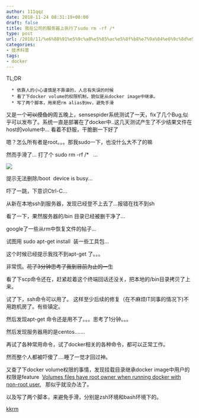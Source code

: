 ```yaml
---
author: 111qqz
date: 2018-11-24 08:31:19+00:00
draft: false
title: 我在公司的服务器上执行了sudo rm -rf /*
type: post
url: /2018/11/%e6%88%91%e5%9c%a8%e5%85%ac%e5%8f%b8%e7%9a%84%e6%9c%8d%e5%8a%a1%e5%99%a8%e4%b8%8a%e6%89%a7%e8%a1%8c%e4%ba%86sudo-rm-rf/
categories:
- 技术科普
tags:
- docker
---
```


TL;DR



 	  * 依靠人的小心谨慎是不靠谱的，人总有失误的时候
 	  * 看了下docker volume的权限机制，貌似是从docker image中继承。
 	  * 写了两个脚本，用来把rm alias到mv，避免手滑



又是一个<del>可以摸鱼的</del>周五晚上，sensespider系统测试了一天，fix了几个Bug,似乎可以发布了。系统一直是部署在了docker中..这几天测试产生了不少结果文件在host的volume中... 看着不舒服，干脆删一下好了

嗯？怎么所有者是root。。。那我sudo一下，也没什么大不了的嘛

然而手滑了... 打了个 sudo rm -rf /*   ...

![](https://pic3.zhimg.com/v2-609298615e427d75a6c420f83096b622_b.gif)




提示无法删除/boot  device is busy...

吓了一跳，下意识Ctrl-C...

从新在本地ssh到服务器，发现已经登不上去了...报错在找不到sh

看了一下，果然服务器的/bin 目录已经被删干净了...

google了一些从rm中恢复文件的帖子...

试图用 sudo apt-get install  装一些工具包...

这个时候已经提示我找不到apt-get 了。。。

非常慌。<del>花了3分钟思考了我到目前为止的一生</del>

看了下scp命令还在，赶紧趁着这个终端回话还没关，把本地的/bin目录拷贝了上来。

试了下，ssh命令可以用了。 这样至少后续的修复（在不麻烦IT同事的情况下)不用跑机房了。有些镇定。

然后发现apt-get 命令还是用不了。。。思考了1分钟。。。

然后发现服务器用的是centos.......

再试了各种常用命令，试了docker相关的各种命令，都可以正常工作。

然而整个人都被吓傻了....睡了一觉才回过神。

又查了下docker volume权限的事情，发现挂载目录继承docker image中用户的权限是feature  [Volumes files have root owner when running docker with non-root user.](https://github.com/moby/moby/issues/3124)   那似乎就没办法了。

以及写了两个脚本，来避免手滑，分别是zsh环境和bash环境下的。

[kkrm](https://github.com/111qqz/kkrm)






